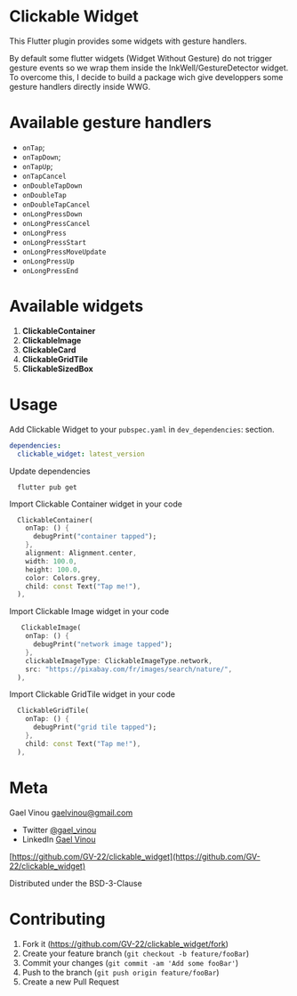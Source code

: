 # Clickable Widget

This Flutter plugin provides some widgets with gesture handlers.

By default some flutter widgets (Widget Without Gesture) do not trigger gesture events so we wrap them inside the InkWell/GestureDetector widget. To overcome this, I decide to build a package wich give developpers some gesture handlers directly inside WWG.

# Available gesture handlers

- `onTap`;
- `onTapDown`;
- `onTapUp`;
- `onTapCancel`
- `onDoubleTapDown`
- `onDoubleTap`
- `onDoubleTapCancel`
- `onLongPressDown`
- `onLongPressCancel`
- `onLongPress`
- `onLongPressStart`
- `onLongPressMoveUpdate`
- `onLongPressUp`
- `onLongPressEnd`

# Available widgets

1. **ClickableContainer**
2. **ClickableImage**
3. **ClickableCard**
4. **ClickableGridTile**
5. **ClickableSizedBox**

# Usage

Add Clickable Widget to your `pubspec.yaml` in `dev_dependencies`: section.

```yaml
dependencies:
  clickable_widget: latest_version
```

Update dependencies

```
  flutter pub get
```

Import Clickable Container widget in your code

```dart
  ClickableContainer(
    onTap: () {
      debugPrint("container tapped");
    },
    alignment: Alignment.center,
    width: 100.0,
    height: 100.0,
    color: Colors.grey,
    child: const Text("Tap me!"),
  ),
```

Import Clickable Image widget in your code

```dart
   ClickableImage(
    onTap: () {
      debugPrint("network image tapped");
    },
    clickableImageType: ClickableImageType.network,
    src: "https://pixabay.com/fr/images/search/nature/",
  ),
```

Import Clickable GridTile widget in your code

```dart
  ClickableGridTile(
    onTap: () {
      debugPrint("grid tile tapped");
    },
    child: const Text("Tap me!"),
  ),
```

# Meta

Gael Vinou [gaelvinou@gmail.com](mailto:gaelvinou@gmail.com)

- Twitter [@gael_vinou](https://twitter.com/gael_vinou)
- LinkedIn [Gael Vinou](https://twitter.com/gael_vinou)

[https://github.com/GV-22/clickable_widget](https://github.com/GV-22/clickable_widget)

Distributed under the BSD-3-Clause

# Contributing

1. Fork it (<https://github.com/GV-22/clickable_widget/fork>)
2. Create your feature branch (`git checkout -b feature/fooBar`)
3. Commit your changes (`git commit -am 'Add some fooBar'`)
4. Push to the branch (`git push origin feature/fooBar`)
5. Create a new Pull Request
